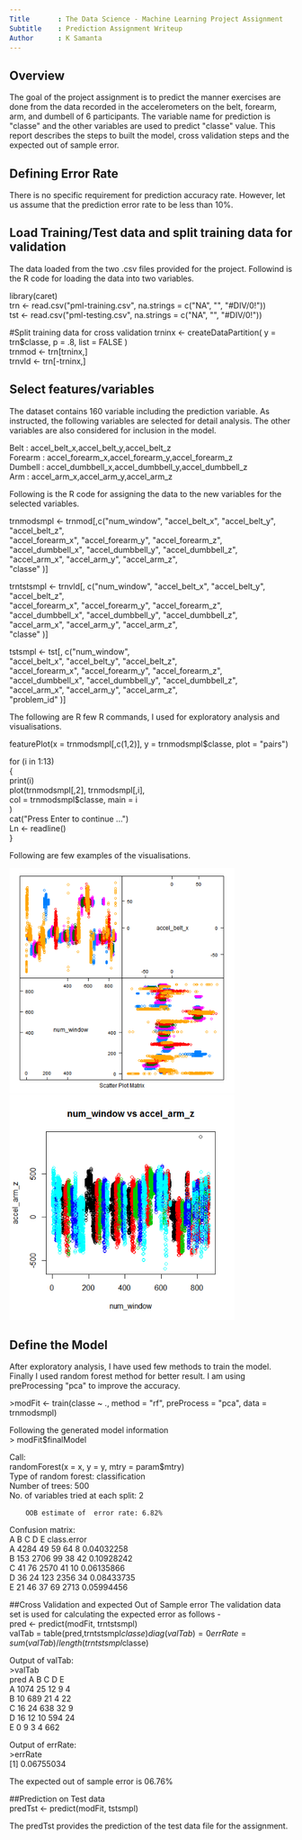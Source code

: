 ```yaml
---
Title       : The Data Science - Machine Learning Project Assignment
Subtitle    : Prediction Assignment Writeup
Author      : K Samanta
---
```


## Overview
The goal of the project assignment is to predict the manner exercises are done from the data recorded in  the accelerometers on the belt, forearm, arm, and dumbell of 6 participants. 
The variable name for prediction is "classe" and the other variables are used to predict "classe" value.
This report describes the steps to built the model, cross validation steps and the expected out of sample error.

## Defining Error Rate
There is no specific requirement for prediction accuracy rate. However, let us assume that the prediction error rate to be less than 10%.

## Load Training/Test data and split training data for validation
The data loaded from the two .csv files provided for the project. Followind is the R code for loading the data into two variables. 

library(caret)   
trn <- read.csv("pml-training.csv", na.strings = c("NA", "", "#DIV/0!"))   
tst <- read.csv("pml-testing.csv", na.strings = c("NA", "", "#DIV/0!"))   

\#Split training data for cross validation
trninx <-  createDataPartition( y = trn$classe, p = .8, list = FALSE )   
trnmod <- trn[trninx,]  
trnvld <- trn[-trninx,]   


## Select features/variables
The dataset contains 160 variable including the prediction variable. As instructed, the following variables are selected for detail analysis. The other variables are also considered for inclusion in the model.

Belt    : accel_belt_x,accel_belt_y,accel_belt_z  
Forearm : accel_forearm_x,accel_forearm_y,accel_forearm_z  
Dumbell : accel_dumbbell_x,accel_dumbbell_y,accel_dumbbell_z  
Arm     : accel_arm_x,accel_arm_y,accel_arm_z   

Following is the R code for assigning the data to the new variables for the selected variables.

trnmodsmpl <- trnmod[,c("num_window",
                                  "accel_belt_x", "accel_belt_y", "accel_belt_z",  
                                  "accel_forearm_x", "accel_forearm_y", "accel_forearm_z",  
                                  "accel_dumbbell_x", "accel_dumbbell_y", "accel_dumbbell_z",  
                                  "accel_arm_x", "accel_arm_y", "accel_arm_z",  
                                  "classe" )]  
  
trntstsmpl <- trnvld[, c("num_window", 
                                    "accel_belt_x", "accel_belt_y", "accel_belt_z",  
                                    "accel_forearm_x", "accel_forearm_y", "accel_forearm_z",  
                                    "accel_dumbbell_x", "accel_dumbbell_y", "accel_dumbbell_z",  
                                    "accel_arm_x", "accel_arm_y", "accel_arm_z",  
                                    "classe" )]  

tstsmpl <- tst[, c("num_window",  
                         "accel_belt_x", "accel_belt_y", "accel_belt_z",  
                         "accel_forearm_x", "accel_forearm_y", "accel_forearm_z",  
                         "accel_dumbbell_x", "accel_dumbbell_y", "accel_dumbbell_z",  
                         "accel_arm_x", "accel_arm_y", "accel_arm_z",  
                         "problem_id" )]  
  

The following are R few R commands, I used for exploratory analysis and visualisations.

featurePlot(x = trnmodsmpl[,c(1,2)], y = trnmodsmpl$classe, plot = "pairs")  
  
for (i in 1:13)  
{  
  print(i)  
  plot(trnmodsmpl[,2], trnmodsmpl[,i],   
       col = trnmodsmpl$classe, main = i  
       )  
  cat("Press Enter to continue ...")  
  Ln <- readline()  
}  
  
Following are few examples of the visualisations. 
  
<img class=center src="ScatPlot.png" height=400 />
<img class=center src="Analysis.png" height=400 />

## Define the Model
After exploratory analysis, I have used few methods to train the model. Finally I used random forest method for better  result. I am using preProcessing "pca" to improve the accuracy.

\>modFit <- train(classe ~ ., method = "rf", preProcess = "pca", data = trnmodsmpl)  
  
Following the generated model information  
\> modFit$finalModel  
  
Call:  
 randomForest(x = x, y = y, mtry = param$mtry)   
               Type of random forest: classification  
                     Number of trees: 500   
No. of variables tried at each split: 2  
  
        OOB estimate of  error rate: 6.82%  
Confusion matrix:  
     A    B    C    D    E class.error  
A 4284   49   59   64    8  0.04032258  
B  153 2706   99   38   42  0.10928242  
C   41   76 2570   41   10  0.06135866  
D   36   24  123 2356   34  0.08433735  
E   21   46   37   69 2713  0.05994456  
  

##Cross Validation and expected Out of Sample error
The validation data set is used for calculating the expected error as follows -  
pred <- predict(modFit, trntstsmpl)  
valTab = table(pred,trntstsmpl$classe)  
diag(valTab) = 0  
errRate = sum(valTab)/length(trntstsmpl$classe)   

Output of valTab:  
\>valTab  
pred    A    B    C    D    E  
   A 1074   25   12    9    4  
   B   10  689   21    4   22  
   C   16   24  638   32    9  
   D   16   12   10  594   24  
   E    0    9    3    4  662  
   
Output of errRate:  
\>errRate  
[1] 0.06755034  

The expected  out of sample error is 06.76%

##Prediction on Test data  
predTst <- predict(modFit, tstsmpl)  

The predTst provides the prediction of the test data file for the assignment.

